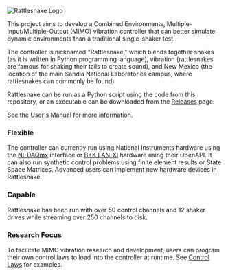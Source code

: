 ![Rattlesnake Logo](/logo/Rattlesnake_Logo_Banner.png)

This project aims to develop a Combined Environments, Multiple-Input/Multiple-Output (MIMO) vibration
controller that can better simulate dynamic environments than a traditional single-shaker test.

The controller is nicknamed "Rattlesnake," which blends together snakes (as it is written in Python programming language), 
vibration (rattlesnakes are famous for shaking their tails to create sound),
and New Mexico (the location of the main Sandia National Laboratories campus, where rattlesnakes can commonly be found).

Rattlesnake can be run as a Python script using the code from this repository, or an executable can be downloaded from the [Releases](https://github.com/sandialabs/rattlesnake-vibration-controller/releases) page.

See the [User's Manual](https://github.com/sandialabs/rattlesnake-vibration-controller/releases/download/v3.0.0/Rattlesnake.pdf) for more information.

### Flexible

The controller can currently run using National Instruments hardware using the [NI-DAQmx](https://knowledge.ni.com/KnowledgeArticleDetails?id=kA00Z000000P8baSAC&l=en-US)
interface or [B+K LAN-XI](https://www.bksv.com/en/instruments/daq-data-acquisition/lan-xi-daq-system) hardware using their OpenAPI.
It can also run synthetic control problems using finite element results or State Space Matrices.  Advanced users can implement new hardware devices in Rattlesnake.

### Capable

Rattlesnake has been run with over 50 control channels and 12 shaker drives while streaming over 250 channels to disk.

### Research Focus

To facilitate MIMO vibration research and development, users can program their own control laws to load into the controller at runtime.
See [Control Laws](https://github.com/sandialabs/rattlesnake-vibration-controller/tree/main/control_laws) for examples.
